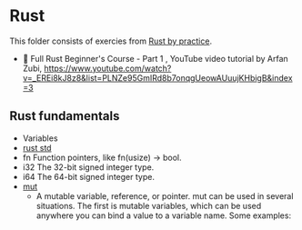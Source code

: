 # Rust

This folder consists of exercies from [Rust by practice](https://practice.course.rs/why-exercise.html).

- 🦀 Full Rust Beginner's Course - Part 1
, YouTube video tutorial by Arfan Zubi, https://www.youtube.com/watch?v=_EREi8kJ8z8&list=PLNZe95GmIRd8b7onqgUeowAUuujKHbigB&index=3
## Rust fundamentals

- Variables
- [rust std](https://doc.rust-lang.org/std/index.html)
- fn	Function pointers, like fn(usize) -> bool.
- i32	The 32-bit signed integer type.
- i64	The 64-bit signed integer type.
- [mut](https://doc.rust-lang.org/std/keyword.mut.html) 
    - A mutable variable, reference, or pointer. mut can be used in several situations. The first is mutable variables, which can be used anywhere you can bind a value to a variable name. Some examples:

